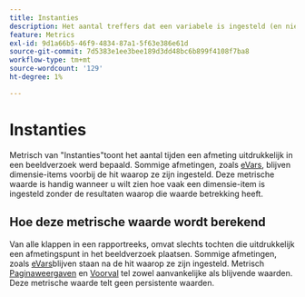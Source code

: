 ```yaml
---
title: Instanties
description: Het aantal treffers dat een variabele is ingesteld (en niet wordt herhaald).
feature: Metrics
exl-id: 9d1a66b5-46f9-4834-87a1-5f63e386e61d
source-git-commit: 7d5383e1ee3bee189d3dd48bc6b899f4108f7ba8
workflow-type: tm+mt
source-wordcount: '129'
ht-degree: 1%

---
```


# Instanties

Metrisch van &quot;Instanties&quot;toont het aantal tijden een afmeting uitdrukkelijk in een beeldverzoek werd bepaald. Sommige afmetingen, zoals [eVars](../dimensions/evar.md), blijven dimensie-items voorbij de hit waarop ze zijn ingesteld. Deze metrische waarde is handig wanneer u wilt zien hoe vaak een dimensie-item is ingesteld zonder de resultaten waarop die waarde betrekking heeft.

## Hoe deze metrische waarde wordt berekend

Van alle klappen in een rapportreeks, omvat slechts tochten die uitdrukkelijk een afmetingspunt in het beeldverzoek plaatsen. Sommige afmetingen, zoals [eVars](../dimensions/evar.md)blijven staan na de hit waarop ze zijn ingesteld. Metrisch [Paginaweergaven](page-views.md) en [Voorval](occurrences.md) tel zowel aanvankelijke als blijvende waarden. Deze metrische waarde telt geen persistente waarden.
